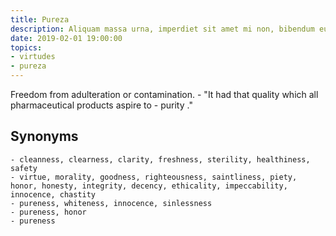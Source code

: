 ```yaml
---
title: Pureza
description: Aliquam massa urna, imperdiet sit amet mi non, bibendum euismod est.
date: 2019-02-01 19:00:00
topics: 
- virtudes
- pureza
---
```


Freedom from adulteration or contamination.
	- "It had that quality which all pharmaceutical products aspire to - purity ."

## Synonyms
	- cleanness, clearness, clarity, freshness, sterility, healthiness, safety
	- virtue, morality, goodness, righteousness, saintliness, piety, honor, honesty, integrity, decency, ethicality, impeccability, innocence, chastity
	- pureness, whiteness, innocence, sinlessness
	- pureness, honor
	- pureness

